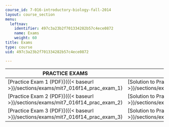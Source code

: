 ```yaml
---
course_id: 7-016-introductory-biology-fall-2014
layout: course_section
menu:
  leftnav:
    identifier: 497c3a23b2f701334282b57c4ece0872
    name: Exams
    weight: 60
title: Exams
type: course
uid: 497c3a23b2f701334282b57c4ece0872

---
```


| PRACTICE EXAMS | SOLUTIONS |
| --- | --- |
| [Practice Exam 1 (PDF)]({{< baseurl >}}/sections/exams/mit7_016f14_prac_exam_1) | [Solution to Practice Exam 1 (PDF)]({{< baseurl >}}/sections/exams/mit7_016f14_prac_exam_1sol) |
| [Practice Exam 2 (PDF)]({{< baseurl >}}/sections/exams/mit7_016f14_prac_exam_2) | [Solution to Practice Exam 2 (PDF)]({{< baseurl >}}/sections/exams/mit7_016f14_prac_exam_2sol) |
| [Practice Exam 3 (PDF)]({{< baseurl >}}/sections/exams/mit7_016f14_prac_exam_3) | [Solution to Practice Exam 3 (PDF)]({{< baseurl >}}/sections/exams/mit7_016f14_prac_exam_3sol)